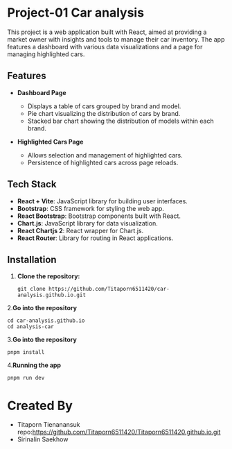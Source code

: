 # Project-01 Car analysis
This project is a web application built with React, aimed at providing a market owner with insights and tools to manage their car inventory. The app features a dashboard with various data visualizations and a page for managing highlighted cars.

## Features

- **Dashboard Page**
  - Displays a table of cars grouped by brand and model.
  - Pie chart visualizing the distribution of cars by brand.
  - Stacked bar chart showing the distribution of models within each brand.

- **Highlighted Cars Page**
  - Allows selection and management of highlighted cars.
  - Persistence of highlighted cars across page reloads.
 
## Tech Stack

- **React + Vite**: JavaScript library for building user interfaces.
- **Bootstrap**: CSS framework for styling the web app.
- **React Bootstrap**: Bootstrap components built with React.
- **Chart.js**: JavaScript library for data visualization.
- **React Chartjs 2**: React wrapper for Chart.js.
- **React Router**: Library for routing in React applications.

## Installation

1. **Clone the repository:**

   ```
   git clone https://github.com/Titaporn6511420/car-analysis.github.io.git
   ```

2.**Go into the repository**

  ```
  cd car-analysis.github.io
  cd analysis-car
  ```

3.**Go into the repository**

  ```
  pnpm install
  ```

4.**Running the app**

  ```
  pnpm run dev

  ```


# Created By
- Titaporn Tienanansuk repo:https://github.com/Titaporn6511420/Titaporn6511420.github.io.git
- Sirinalin Saekhow
